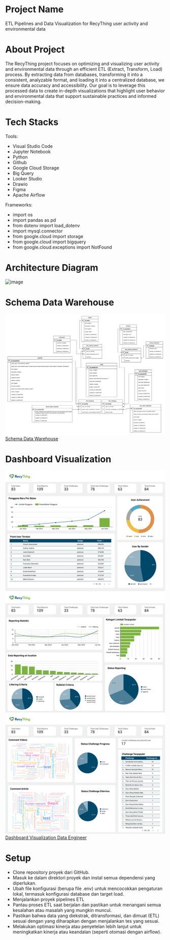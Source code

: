 # Project Name
ETL Pipelines and Data Visualization for RecyThing user activity and environmental data

# About Project
The RecyThing project focuses on optimizing and visualizing user activity and environmental data through an efficient ETL (Extract, Transform, Load) process. By extracting data from databases, transforming it into a consistent, analyzable format, and loading it into a centralized database, we ensure data accuracy and accessibility. Our goal is to leverage this processed data to create in-depth visualizations that highlight user behavior and environmental data that support sustainable practices and informed decision-making.

# Tech Stacks
Tools:

- Visual Studio Code
- Jupyter Notebook
- Python
- Github
- Google Cloud Storage
- Big Query
- Looker Studio
- Drawio
- Figma
- Apache Airflow

Frameworks:

- import os
- import pandas as pd
- from dotenv import load_dotenv
- import mysql.connector
- from google.cloud import storage
- from google.cloud import bigquery
- from google.cloud.exceptions import NotFound

# Architecture Diagram
![image](./etl-architecture.png)

# Schema Data Warehouse
![image](./multi-star-schema-de.png)
[Schema Data Warehouse](https://app.diagrams.net/#G1LylCoUEiQYpQpuj2GeisiBXmiXjsQXTz#%7B%22pageId%22%3A%226ofVpxtqm7AOZWSaK6SD%22%7D)

# Dashboard Visualization
![image](./dashboard-visualization-de-1.png)
![image](./dashboard-visualization-de-2.png)
![image](./dashboard-visualization-de-3.png)
[Dashboard Visualization Data Engineer](https://lookerstudio.google.com/reporting/69667802-88f6-47c2-a083-f2b7a5a6febd)

# Setup
- Clone repository proyek dari GitHub.
- Masuk ke dalam direktori proyek dan instal semua dependensi yang diperlukan.
- Ubah file konfigurasi (berupa file .env) untuk mencocokkan pengaturan lokal, termasuk konfigurasi database dan target load.
- Menjalankan proyek pipelines ETL
- Pantau proses ETL saat berjalan dan pastikan untuk menangani semua kesalahan atau masalah yang mungkin muncul.
- Pastikan bahwa data yang diekstrak, ditransformasi, dan dimuat (ETL) sesuai dengan yang diharapkan dengan menjalankan tes yang sesuai.
- Melakukan optimasi kinerja atau penyetelan lebih lanjut untuk meningkatkan kinerja atau keandalan (seperti otomasi dengan airflow).
